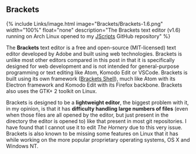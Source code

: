
## Brackets
{% include Links/image.html image="Brackets/Brackets-1.6.png" width="100%" float="none" description="The Brackets text editor (v1.6) running on Arch Linux opened to my [JScripts](https://github.com/fusion809/JScripts) GitHub repository" %}

The **Brackets** text editor is a free and open-source (MIT-licensed) text editor developed by Adobe and built using web technologies. Brackets is unlike most other editors compared in this post in that it is specifically designed for web development and is not intended for general-purpose programming or text editing like Atom, Komodo Edit or VSCode. Brackets is built using its own framework ([Brackets Shell][2]), much like Atom with its Electron framework and Komodo Edit with its Firefox backbone. Brackets also uses the GTK+ 2 toolkit on Linux. 

Brackets is designed to be a **lightweight editor**, the biggest problem with it, in my opinion, is that it has **difficulty handling large numbers of files** (even when those files are all opened by the editor, but just present in the directory the editor is opened to) like that present in most git repositories. I have found that I cannot use it to edit *The Hornery* due to this very issue. Brackets is also known to be missing some features on Linux that it has while working on the more popular proprietary operating systems, OS X and Windows NT.

[1]: https://github.com/fusion809/JScripts
[2]: https://github.com/adobe/brackets-shell
